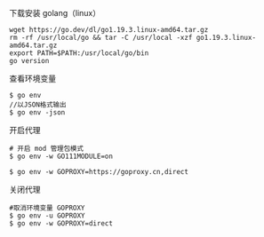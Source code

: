 下载安装 golang（linux）

```
wget https://go.dev/dl/go1.19.3.linux-amd64.tar.gz
rm -rf /usr/local/go && tar -C /usr/local -xzf go1.19.3.linux-amd64.tar.gz
export PATH=$PATH:/usr/local/go/bin
go version
```



查看环境变量

```
$ go env
//以JSON格式输出
$ go env -json
```

开启代理

```
# 开启 mod 管理包模式
$ go env -w GO111MODULE=on

$ go env -w GOPROXY=https://goproxy.cn,direct
```

关闭代理

```
#取消环境变量 GOPROXY
$ go env -u GOPROXY
$ go env -w GOPROXY=direct
```

